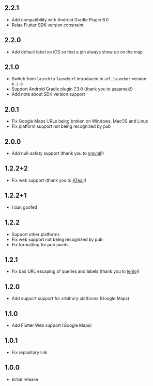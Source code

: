 ## 2.2.1

- Add compatibility with Android Gradle Plugin 8.0
- Relax Flutter SDK version constraint

## 2.2.0

- Add default label on iOS so that a pin always show up on the map

## 2.1.0

- Switch from `launch` to `launchUrl` introduced in `url_launcher` version `6.1.0`
- Support Android Gradle plugin 7.3.0 (thank you to [asaarnak](https://github.com/asaarnak)!)
- Add note about SDK version support

## 2.0.1

- Fix Google Maps URLs being broken on Windows, MacOS and Linux
- Fix platform support not being recognized by pub

## 2.0.0

- Add null-safety support (thank you to [orevial](https://github.com/orevial)!)

## 1.2.2+2

- Fix web support (thank you to [ATeal](https://github.com/ATeal)!)

## 1.2.2+1

- I dun goofed

## 1.2.2

- Support other platforms
- Fix web support not being recognized by pub
- Fix formatting for pub points

## 1.2.1

- Fix bad URL escaping of queries and labels (thank you to [lenlo](https://github.com/lenlo)!)

## 1.2.0

- Add support support for arbitrary platforms (Google Maps)

## 1.1.0

- Add Flutter Web support (Google Maps)

## 1.0.1

- Fix repository link

## 1.0.0

- Initial release
